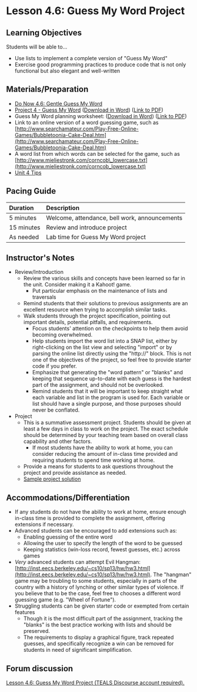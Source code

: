 # Lesson 4.6: Guess My Word Project

## Learning Objectives

Students will be able to...

* Use lists to implement a complete version of "Guess My Word"
* Exercise good programming practices to produce code that is not only functional but also elegant and well-written

## Materials/Preparation

* [Do Now 4.6: Gentle Guess My Word](do_now_46.md)
* [Project 4 - Guess My Word](project_4.md) \([Download in Word](https://github.com/TEALSK12/introduction-to-computer-science/blob/master/Unit%204%20Word/Project%204%20Guessmyword.docx?raw=true)\) \([Link to PDF](https://github.com/TEALSK12/introduction-to-computer-science/raw/master/Unit%204%20PDF/Project%204%20Guessmyword.pdf)\)
* Guess My Word planning worksheet: \([Download in Word](https://github.com/TEALSK12/introduction-to-computer-science/raw/master/Projects/Projects%20Word/Project_4_Guessmyword_Planning_Worksheet.docx)\) \([Link to PDF](https://github.com/TEALSK12/introduction-to-computer-science/raw/master/Projects/Projects%20PDF/Project_4_Guessmyword_Planning_Worksheet.pdf)\)
* Link to an online version of a word guessing game, such as [http://www.searchamateur.com/Play-Free-Online-Games/Bubbletoonia-Cake-Deal.htm](http://www.searchamateur.com/Play-Free-Online-Games/Bubbletoonia-Cake-Deal.htm)
* A word list from which words can be selected for the game, such as [http://www.mieliestronk.com/corncob\_lowercase.txt](http://www.mieliestronk.com/corncob_lowercase.txt)
* [Unit 4 Tips](https://github.com/TEALSK12/introduction-to-computer-science/tree/1b0bf53d1227fa78fa4316e79dd49375fd1c622d/unit_4_tips.md)

## Pacing Guide

| Duration | Description |
| :--- | :--- |
| 5 minutes | Welcome, attendance, bell work, announcements |
| 15 minutes | Review and introduce project |
| As needed | Lab time for Guess My Word project |

## Instructor's Notes

* Review/Introduction
  * Review the various skills and concepts have been learned so far in the unit. Consider making it a Kahoot! game.
    * Put particular emphasis on the maintenance of lists and traversals
  * Remind students that their solutions to previous assignments are an excellent resource when trying to accomplish similar tasks.
  * Walk students through the project specification, pointing out important details, potential pitfalls, and requirements.
    * Focus students' attention on the checkpoints to help them avoid becoming overwhelmed.
    * Help students import the word list into a SNAP list, either by right-clicking on the list view and selecting "import" or by parsing the online list directly using the "http://" block.  This is not one of the objectives of the project, so feel free to provide starter code if you prefer.
    * Emphasize that generating the "word pattern" or "blanks" and keeping that sequence up-to-date with each guess is the hardest part of the assignment, and should not be overlooked.
    * Remind students that it will be important to keep straight what each variable and list in the program is used for.  Each variable or list should have a single purpose, and those purposes should never be conflated.
* Project
  * This is a summative assessment project.  Students should be given at least a few days in class to work on the project.  The exact schedule should be determined by your teaching team based on overall class capability and other factors.
    * If most students have the ability to work at home, you can consider reducing the amount of in-class time provided and requiring students to spend time working at home.
  * Provide a means for students to ask questions throughout the project and provide assistance as needed.
  * [Sample project solution](https://github.com/TEALSK12/introduction-to-computer-science-instructor/blob/master/semester1/curriculum/Sample%20Project%20Solutions.md)

## Accommodations/Differentiation

* If any students do not have the ability to work at home, ensure enough in-class time is provided to complete the assignment, offering extensions if necessary.
* Advanced students can be encouraged to add extensions such as:
  * Enabling guessing of the entire word
  * Allowing the user to specify the length of the word to be guessed
  * Keeping statistics \(win-loss record, fewest guesses, etc.\) across games
* _Very_ advanced students can attempt Evil Hangman: [http://inst.eecs.berkeley.edu/~cs10/sp13/hw/hw3.html](http://inst.eecs.berkeley.edu/~cs10/sp13/hw/hw3.html). The "hangman" game may be troubling to some students, especially in parts of the country with a history of lynching or other similar types of violence.  If you believe that to be the case, feel free to chooses a different word guessing game \(e.g. "Wheel of Fortune"\).
* Struggling students can be given starter code or exempted from certain features
  * Though it is the most difficult part of the assignment, tracking the "blanks" is the best practice working with lists and should be preserved.  
  * The requirements to display a graphical figure, track repeated guesses, and specifically recognize a win can be removed for students in need of significant simplification.

## Forum discussion

 [Lesson 4.6: Guess My Word Project \(TEALS Discourse account required\).](http://forums.tealsk12.org/c/intro-unit-4-lists/lesson-4-6-hangman-project)

